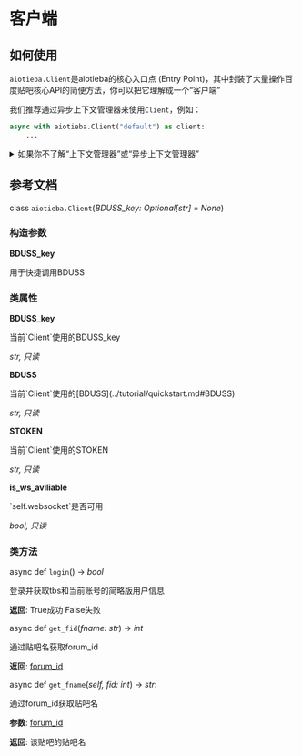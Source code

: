 # 客户端

## 如何使用

`aiotieba.Client`是aiotieba的核心入口点 (Entry Point)，其中封装了大量操作百度贴吧核心API的简便方法，你可以把它理解成一个“客户端”

我们推荐通过异步上下文管理器来使用`Client`，例如：

```python
async with aiotieba.Client("default") as client:
    ...
```

<details markdown="1"><summary>如果你不了解“上下文管理器”或“异步上下文管理器”</summary>

你可以阅读以下文章快速入门

+ [python黑魔法-上下文管理器](https://piaosanlang.gitbooks.io/faq/content/tornado/pythonhei-mo-6cd5-shang-xia-wen-guan-li-qi-ff08-contextor.html) 中文解读上下文管理器
+ [详解asyncio之异步上下文管理器](https://cloud.tencent.com/developer/article/1488125) 中文解读异步上下文管理器
+ [PEP-492](https://peps.python.org/pep-0492/#asynchronous-context-managers-and-async-with) 异步上下文管理器的PEP标准
+ [Why do we need `async for` and `async with`?](https://stackoverflow.com/questions/67092070/why-do-we-need-async-for-and-async-with) 深入解读`async for`和`async with`的作用

</details>

## 参考文档

class `aiotieba.Client`(*BDUSS_key: Optional[str] = None*)


### 构造参数

**BDUSS_key**

<div class="docstring" markdown="1">
用于快捷调用BDUSS
</div>


### 类属性

**BDUSS_key**

<div class="docstring" markdown="1">
当前`Client`使用的BDUSS_key

*str, 只读*
</div>

**BDUSS** 

<div class="docstring" markdown="1">
当前`Client`使用的[BDUSS](../tutorial/quickstart.md#BDUSS)

*str, 只读*
</div>

**STOKEN**

<div class="docstring" markdown="1">
当前`Client`使用的STOKEN

*str, 只读*
</div>

**is_ws_aviliable**

<div class="docstring" markdown="1">
`self.websocket`是否可用

*bool, 只读*
</div>


### 类方法

async def `login`() -> *bool*

<div class="docstring" markdown="1">
登录并获取tbs和当前账号的简略版用户信息

**返回**: True成功 False失败
</div>

async def `get_fid`(*fname: str*) -> *int*

<div class="docstring" markdown="1">
通过贴吧名获取forum_id

**返回**: [forum_id](../tutorial/quickstart.md#forum_id)
</div>

async def `get_fname`(*self, fid: int*) -> *str*:

<div class="docstring" markdown="1">
通过forum_id获取贴吧名

**参数**: [forum_id](../tutorial/quickstart.md#forum_id)

**返回**: 该贴吧的贴吧名
</div>
